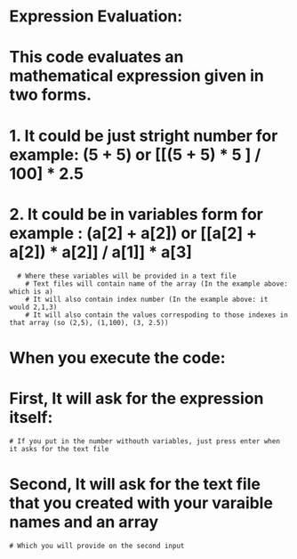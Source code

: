 # Expression Evaluation: 
# This code evaluates an mathematical expression given in two forms.
  # 1. It could be just stright number for example: (5 + 5) or [[(5 + 5) * 5 ] / 100] * 2.5 
  # 2. It could be in variables form for example : (a[2] + a[2]) or [[a[2] + a[2]) * a[2]] / a[1]] * a[3]
      # Where these variables will be provided in a text file 
        # Text files will contain name of the array (In the example above: which is a)
        # It will also contain index number (In the example above: it would 2,1,3)
        # It will also contain the values correspoding to those indexes in that array (so (2,5), (1,100), (3, 2.5))
# When you execute the code:
  # First, It will ask for the expression itself:
    # If you put in the number withouth variables, just press enter when it asks for the text file
  # Second, It will ask for the text file that you created with your varaible names and an array 
    # Which you will provide on the second input
    
